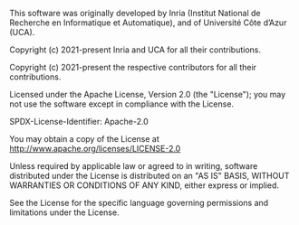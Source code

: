 This software was originally developed by Inria (Institut National de Recherche en Informatique et Automatique), and of Université Côte d’Azur (UCA).

Copyright (c) 2021-present      Inria and UCA for all their contributions.

Copyright (c) 2021-present      the respective contributors for all their contributions.


Licensed under the Apache License, Version 2.0 (the "License"); you may not use the software except in compliance with the License.

SPDX-License-Identifier: Apache-2.0
 
You may obtain a copy of the License at http://www.apache.org/licenses/LICENSE-2.0
 
Unless required by applicable law or agreed to in writing, software distributed under the License is distributed on an "AS IS" BASIS, WITHOUT WARRANTIES OR CONDITIONS OF ANY KIND, either express or implied.

See the License for the specific language governing permissions and limitations under the License.
